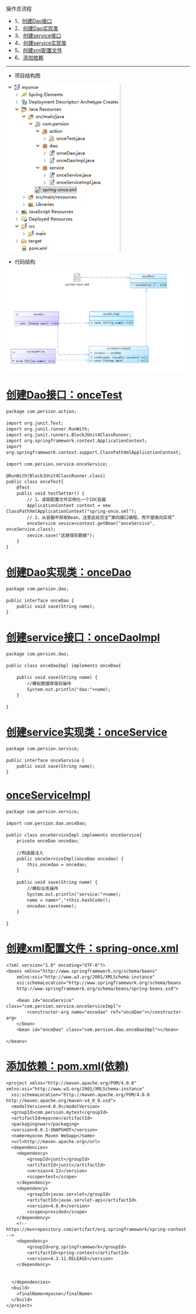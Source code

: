 操作总流程
- 1、[创建Dao接口](#java-01)
- 2、[创建Dao实现类](#java-02)
- 3、[创建service接口](#java-03)
- 4、[创建service实现类](#java-04)
- 5、[创建xml配置文件](#java-05)
- 6、[添加依赖](#java-06)

----------
- 项目结构图

![](image/4-1.png)

- 代码结构

![](image/4-2.png)
# <a name="java-01" href="#" >创建Dao接口：onceTest</a>
```
package com.persion.action;

import org.junit.Test;
import org.junit.runner.RunWith;
import org.junit.runners.BlockJUnit4ClassRunner;
import org.springframework.context.ApplicationContext;
import org.springframework.context.support.ClassPathXmlApplicationContext;

import com.persion.service.onceService;

@RunWith(BlockJUnit4ClassRunner.class)
public class onceTest{
	@Test
	public void testSetter() {
		// 1、读取配置文件实例化一个IOC容器
        ApplicationContext context = new ClassPathXmlApplicationContext("spring-once.xml");
        // 2、从容器中获取Bean，注意此处完全“面向接口编程，而不是面向实现”
		onceService sevice=context.getBean("onceService", onceService.class);
		sevice.save("这是保存数据");
	}
}

```
# <a name="java-02" href="#" >创建Dao实现类：onceDao</a>
```
package com.persion.dao;

public interface onceDao {
	public void save(String name);
}

```
# <a name="java-03" href="#" >创建service接口：onceDaoImpl</a>
```
package com.persion.dao;

public class onceDaoImpl implements onceDao{

	public void save(String name) {
		//模拟数据库保存操作
		System.out.println("dao:"+name);
	}
	
}

```
# <a name="java-04" href="#" >创建service实现类：onceService</a>
```
package com.persion.service;

public interface onceService {
	public void save(String name);
}

```
# <a name="java-05" href="#" >onceServiceImpl</a>
```
package com.persion.service;

import com.persion.dao.onceDao;

public class onceServiceImpl implements onceService{
	private onceDao oncedao;
	
	//构造器注入
	public onceServiceImpl(onceDao oncedao) {
		this.oncedao = oncedao;
	}
	
	public void save(String name) {
		//模拟业务操作
		System.out.println("service:"+name);
		name = name+","+this.hashCode();
		oncedao.save(name);
	}

}
```
# <a name="java-06" href="#" >创建xml配置文件：spring-once.xml</a>
```
<?xml version="1.0" encoding="UTF-8"?>
<beans xmlns="http://www.springframework.org/schema/beans"
	xmlns:xsi="http://www.w3.org/2001/XMLSchema-instance"
	xsi:schemaLocation="http://www.springframework.org/schema/beans
	http://www.springframework.org/schema/beans/spring-beans.xsd">
	
	<bean id="onceService" class="com.persion.service.onceServiceImpl">
		<constructor-arg name="oncedao" ref="onceDao"></constructor-arg>
	</bean>
	<bean id="onceDao" class="com.persion.dao.onceDaoImpl"></bean>

</beans>

```
# <a name="java-07" href="#" >添加依赖：pom.xml(依赖)</a>
```
<project xmlns="http://maven.apache.org/POM/4.0.0" xmlns:xsi="http://www.w3.org/2001/XMLSchema-instance"
  xsi:schemaLocation="http://maven.apache.org/POM/4.0.0 http://maven.apache.org/maven-v4_0_0.xsd">
  <modelVersion>4.0.0</modelVersion>
  <groupId>com.persion.mytest</groupId>
  <artifactId>myocne</artifactId>
  <packaging>war</packaging>
  <version>0.0.1-SNAPSHOT</version>
  <name>myocne Maven Webapp</name>
  <url>http://maven.apache.org</url>
  <dependencies>
    <dependency>
	    <groupId>junit</groupId>
	    <artifactId>junit</artifactId>
	    <version>4.12</version>
	    <scope>test</scope>
	</dependency>
    <dependency>
	    <groupId>javax.servlet</groupId>
	    <artifactId>javax.servlet-api</artifactId>
	    <version>4.0.0</version>
	    <scope>provided</scope>
	</dependency>
	<!-- https://mvnrepository.com/artifact/org.springframework/spring-context -->
	<dependency>
	    <groupId>org.springframework</groupId>
	    <artifactId>spring-context</artifactId>
	    <version>4.3.11.RELEASE</version>
	</dependency>
	
	
  </dependencies>
  <build>
    <finalName>myocne</finalName>
  </build>
</project>
```